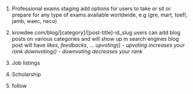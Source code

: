 1. Professional exams staging
 add options for users to take or sit or prepare for any type of exams available worldwide, e.g (gre, mart, toefl, jamb, waec, neco)

2. krowdee.com/blog/[category]/[post-title]-id_slug
   users can add blog posts on various categories and will show up in search engines
   blog post will have _likes_, _feedbacks_, ...
  _upvoting() - upvoting increases your rank_
  _downvoting() - downvoting decreases your rank_


3. Job listings


4. Scholarship

5. follow




